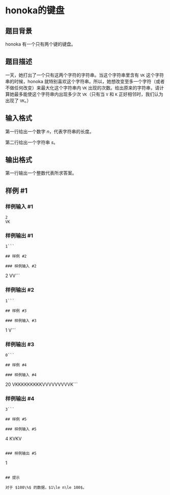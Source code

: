 # honoka的键盘

## 题目背景

honoka 有一个只有两个键的键盘。


## 题目描述

一天，她打出了一个只有这两个字符的字符串。当这个字符串里含有 `VK` 这个字符串的时候，honoka 就特别喜欢这个字符串。所以，她想改变至多一个字符（或者不做任何改变）来最大化这个字符串内 `VK` 出现的次数。给出原来的字符串，请计算她最多能使这个字符串内出现多少次 `VK`（只有当 `V` 和 `K` 正好相邻时，我们认为出现了 `VK`。）

## 输入格式

第一行给出一个数字 $n$，代表字符串的长度。

第二行给出一个字符串 $s$。

## 输出格式

第一行输出一个整数代表所求答案。


## 样例 #1

### 样例输入 #1
```
2
VK
```

### 样例输出 #1

```
1```

## 样例 #2

### 样例输入 #2
```
2
VV```

### 样例输出 #2

```
1```

## 样例 #3

### 样例输入 #3
```
1
V```

### 样例输出 #3

```
0```

## 样例 #4

### 样例输入 #4
```
20
VKKKKKKKKKVVVVVVVVVK```

### 样例输出 #4

```
3```

## 样例 #5

### 样例输入 #5
```
4
KVKV
```

### 样例输出 #5

```
1
```

## 提示

对于 $100\%$ 的数据，$1\le n\le 100$。
